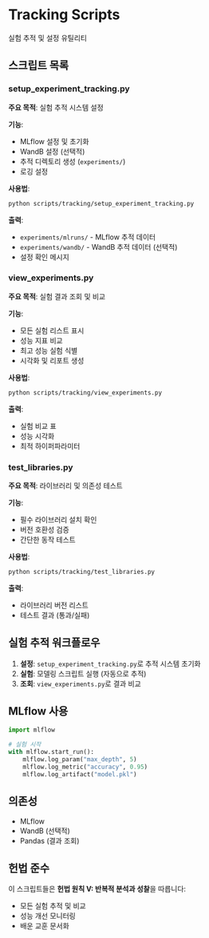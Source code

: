 # Tracking Scripts

실험 추적 및 설정 유틸리티

## 스크립트 목록

### setup_experiment_tracking.py
**주요 목적**: 실험 추적 시스템 설정

**기능**:
- MLflow 설정 및 초기화
- WandB 설정 (선택적)
- 추적 디렉토리 생성 (`experiments/`)
- 로깅 설정

**사용법**:
```bash
python scripts/tracking/setup_experiment_tracking.py
```

**출력**:
- `experiments/mlruns/` - MLflow 추적 데이터
- `experiments/wandb/` - WandB 추적 데이터 (선택적)
- 설정 확인 메시지

### view_experiments.py
**주요 목적**: 실험 결과 조회 및 비교

**기능**:
- 모든 실험 리스트 표시
- 성능 지표 비교
- 최고 성능 실험 식별
- 시각화 및 리포트 생성

**사용법**:
```bash
python scripts/tracking/view_experiments.py
```

**출력**:
- 실험 비교 표
- 성능 시각화
- 최적 하이퍼파라미터

### test_libraries.py
**주요 목적**: 라이브러리 및 의존성 테스트

**기능**:
- 필수 라이브러리 설치 확인
- 버전 호환성 검증
- 간단한 동작 테스트

**사용법**:
```bash
python scripts/tracking/test_libraries.py
```

**출력**:
- 라이브러리 버전 리스트
- 테스트 결과 (통과/실패)

## 실험 추적 워크플로우

1. **설정**: `setup_experiment_tracking.py`로 추적 시스템 초기화
2. **실험**: 모델링 스크립트 실행 (자동으로 추적)
3. **조회**: `view_experiments.py`로 결과 비교

## MLflow 사용

```python
import mlflow

# 실험 시작
with mlflow.start_run():
    mlflow.log_param("max_depth", 5)
    mlflow.log_metric("accuracy", 0.95)
    mlflow.log_artifact("model.pkl")
```

## 의존성

- MLflow
- WandB (선택적)
- Pandas (결과 조회)

## 헌법 준수

이 스크립트들은 **헌법 원칙 V: 반복적 분석과 성찰**을 따릅니다:
- 모든 실험 추적 및 비교
- 성능 개선 모니터링
- 배운 교훈 문서화